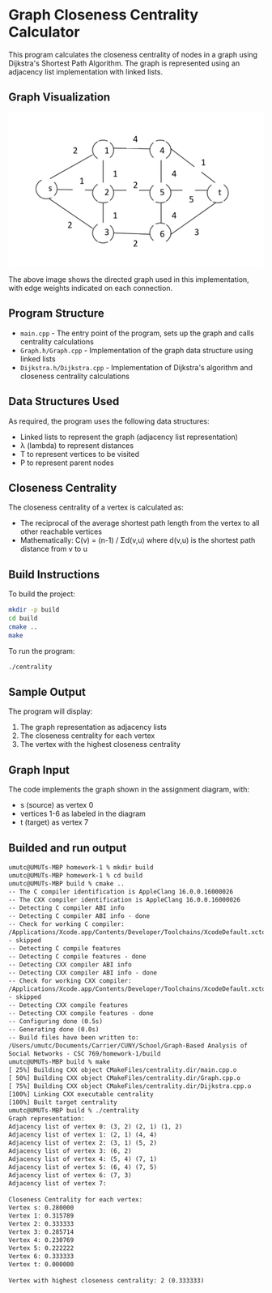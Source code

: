 # Graph Closeness Centrality Calculator

This program calculates the closeness centrality of nodes in a graph using Dijkstra's Shortest Path Algorithm. The graph is represented using an adjacency list implementation with linked lists.
## Graph Visualization

![Graph Visualization](graph.jpeg)

The above image shows the directed graph used in this implementation, with edge weights indicated on each connection.


## Program Structure

- `main.cpp` - The entry point of the program, sets up the graph and calls centrality calculations
- `Graph.h/Graph.cpp` - Implementation of the graph data structure using linked lists
- `Dijkstra.h/Dijkstra.cpp` - Implementation of Dijkstra's algorithm and closeness centrality calculations

## Data Structures Used

As required, the program uses the following data structures:
- Linked lists to represent the graph (adjacency list representation)
- λ (lambda) to represent distances
- T to represent vertices to be visited
- P to represent parent nodes

## Closeness Centrality

The closeness centrality of a vertex is calculated as:
- The reciprocal of the average shortest path length from the vertex to all other reachable vertices
- Mathematically: C(v) = (n-1) / Σd(v,u) where d(v,u) is the shortest path distance from v to u

## Build Instructions

To build the project:
```bash
mkdir -p build
cd build
cmake ..
make
```

To run the program:
```bash
./centrality
```

## Sample Output

The program will display:
1. The graph representation as adjacency lists
2. The closeness centrality for each vertex
3. The vertex with the highest closeness centrality

## Graph Input

The code implements the graph shown in the assignment diagram, with:
- s (source) as vertex 0
- vertices 1-6 as labeled in the diagram
- t (target) as vertex 7 

## Builded and run output

```
umutc@UMUTs-MBP homework-1 % mkdir build
umutc@UMUTs-MBP homework-1 % cd build 
umutc@UMUTs-MBP build % cmake ..
-- The C compiler identification is AppleClang 16.0.0.16000026
-- The CXX compiler identification is AppleClang 16.0.0.16000026
-- Detecting C compiler ABI info
-- Detecting C compiler ABI info - done
-- Check for working C compiler: /Applications/Xcode.app/Contents/Developer/Toolchains/XcodeDefault.xctoolchain/usr/bin/cc - skipped
-- Detecting C compile features
-- Detecting C compile features - done
-- Detecting CXX compiler ABI info
-- Detecting CXX compiler ABI info - done
-- Check for working CXX compiler: /Applications/Xcode.app/Contents/Developer/Toolchains/XcodeDefault.xctoolchain/usr/bin/c++ - skipped
-- Detecting CXX compile features
-- Detecting CXX compile features - done
-- Configuring done (0.5s)
-- Generating done (0.0s)
-- Build files have been written to: /Users/umutc/Documents/Carrier/CUNY/School/Graph-Based Analysis of Social Networks - CSC 769/homework-1/build
umutc@UMUTs-MBP build % make
[ 25%] Building CXX object CMakeFiles/centrality.dir/main.cpp.o
[ 50%] Building CXX object CMakeFiles/centrality.dir/Graph.cpp.o
[ 75%] Building CXX object CMakeFiles/centrality.dir/Dijkstra.cpp.o
[100%] Linking CXX executable centrality
[100%] Built target centrality
umutc@UMUTs-MBP build % ./centrality 
Graph representation:
Adjacency list of vertex 0: (3, 2) (2, 1) (1, 2) 
Adjacency list of vertex 1: (2, 1) (4, 4) 
Adjacency list of vertex 2: (3, 1) (5, 2) 
Adjacency list of vertex 3: (6, 2) 
Adjacency list of vertex 4: (5, 4) (7, 1) 
Adjacency list of vertex 5: (6, 4) (7, 5) 
Adjacency list of vertex 6: (7, 3) 
Adjacency list of vertex 7: 

Closeness Centrality for each vertex:
Vertex s: 0.280000
Vertex 1: 0.315789
Vertex 2: 0.333333
Vertex 3: 0.285714
Vertex 4: 0.230769
Vertex 5: 0.222222
Vertex 6: 0.333333
Vertex t: 0.000000

Vertex with highest closeness centrality: 2 (0.333333)
```